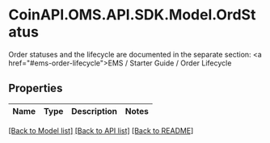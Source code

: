 # CoinAPI.OMS.API.SDK.Model.OrdStatus
Order statuses and the lifecycle are documented in the separate section: <a href=\"#ems-order-lifecycle\">EMS / Starter Guide / Order Lifecycle</a> 

## Properties

Name | Type | Description | Notes
------------ | ------------- | ------------- | -------------

[[Back to Model list]](../README.md#documentation-for-models) [[Back to API list]](../README.md#documentation-for-api-endpoints) [[Back to README]](../README.md)


